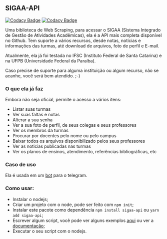 ## SIGAA-API
[![Codacy Badge](https://api.codacy.com/project/badge/Grade/59de69575e304168b97fb156b97cc972)](https://app.codacy.com/gh/GeovaneSchmitz/sigaa-api?utm_source=github.com&utm_medium=referral&utm_content=GeovaneSchmitz/sigaa-api&utm_campaign=Badge_Grade_Settings)
[![Codacy Badge](https://app.codacy.com/project/badge/Grade/1ed3e89858204acdb2307febc87da74c)](https://www.codacy.com/gh/GeovaneSchmitz/sigaa-api/dashboard?utm_source=github.com&amp;utm_medium=referral&amp;utm_content=GeovaneSchmitz/sigaa-api&amp;utm_campaign=Badge_Grade)


Uma biblioteca de Web Scraping, para acessar o SIGAA (Sistema Integrado de Gestão de Atividades Acadêmicas), ela é a API mais completa disponível no Github. Tem suporte a vários recursos, desde notas, notícias e informações das turmas, até download de arquivos, foto de perfil e E-mail.

Atualmente, ela já foi testada no IFSC (Instituto Federal de Santa Catarina) e na UFPB (Universidade Federal da Paraíba).

Caso precise de suporte para alguma instituição ou algum recurso, não se acanhe, você será bem atendido. ;-)

### O que ela já faz
 Embora não seja oficial, permite o acesso a vários itens: 
  * Listar suas turmas
  * Ver suas faltas e notas
  * Alterar a sua senha
  * Ver a sua foto de perfil, de seus colegas e seus professores
  * Ver os membros da turmas
  * Procurar por docentes pelo nome ou pelo campus
  * Baixar todos os arquivos disponibilizado pelos seus professores
  * Ver as noticias publicadas nas turmas
  * Ver os planos de ensinos, atendimento, referências bibliográficas, etc

### Caso de uso
Ela é usada em um [bot](https://github.com/GeovaneSchmitz/SIGAA-telegram-integration) para o telegram.

### Como usar:
  * Instalar o nodejs;
  * Criar um projeto com o node, pode ser feito com `npm init`;
  * Instalar este pacote como dependência `npm install sigaa-api` ou `yarn add sigaa-api`;
  * Escrever algum script, você pode ver alguns exemplos [aqui](https://github.com/GeovaneSchmitz/sigaa-api/tree/master/examples) ou ver a [documentação](https://geovaneschmitz.github.io/sigaa-api/);
  * Executar o seu script com o nodejs.
